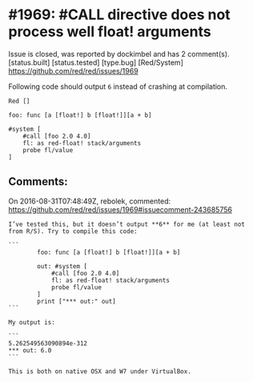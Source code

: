 
#1969: #CALL directive does not process well float! arguments
================================================================================
Issue is closed, was reported by dockimbel and has 2 comment(s).
[status.built] [status.tested] [type.bug] [Red/System]
<https://github.com/red/red/issues/1969>

Following code should output `6` instead of crashing at compilation.

```
Red []

foo: func [a [float!] b [float!]][a + b]

#system [
    #call [foo 2.0 4.0]
    fl: as red-float! stack/arguments
    probe fl/value
]

```



Comments:
--------------------------------------------------------------------------------

On 2016-08-31T07:48:49Z, rebolek, commented:
<https://github.com/red/red/issues/1969#issuecomment-243685756>

    I’ve tested this, but it doesn’t output **6** for me (at least not from R/S). Try to compile this code:
    
    ```
            foo: func [a [float!] b [float!]][a + b]
    
            out: #system [
                #call [foo 2.0 4.0]
                fl: as red-float! stack/arguments
                probe fl/value
            ]
            print ["*** out:" out]
    ```
    
    My output is:
    
    ```
    5.262549563090894e-312
    *** out: 6.0
    ```
    
    This is both on native OSX and W7 under VirtualBox.

